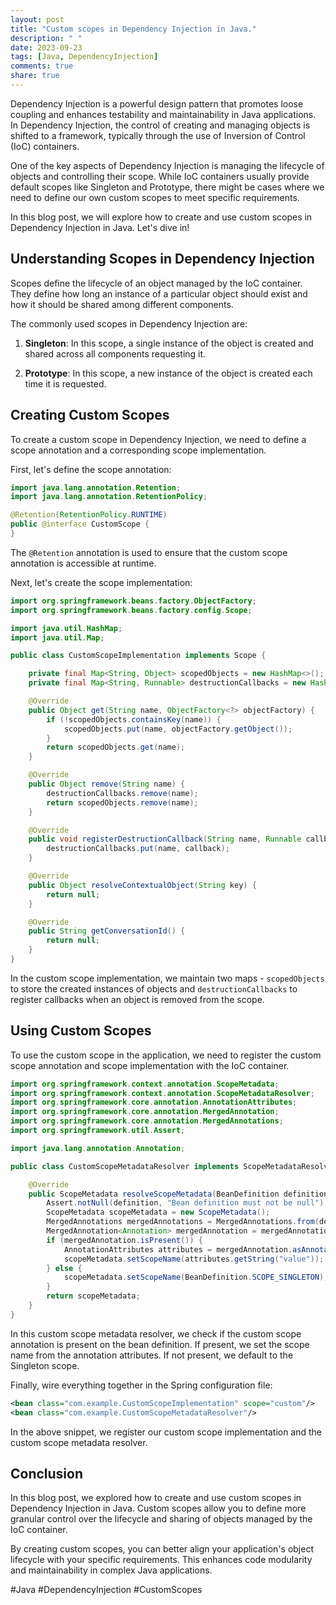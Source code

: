 ```yaml
---
layout: post
title: "Custom scopes in Dependency Injection in Java."
description: " "
date: 2023-09-23
tags: [Java, DependencyInjection]
comments: true
share: true
---
```


Dependency Injection is a powerful design pattern that promotes loose coupling and enhances testability and maintainability in Java applications. In Dependency Injection, the control of creating and managing objects is shifted to a framework, typically through the use of Inversion of Control (IoC) containers.

One of the key aspects of Dependency Injection is managing the lifecycle of objects and controlling their scope. While IoC containers usually provide default scopes like Singleton and Prototype, there might be cases where we need to define our own custom scopes to meet specific requirements.

In this blog post, we will explore how to create and use custom scopes in Dependency Injection in Java. Let's dive in!

## Understanding Scopes in Dependency Injection

Scopes define the lifecycle of an object managed by the IoC container. They define how long an instance of a particular object should exist and how it should be shared among different components.

The commonly used scopes in Dependency Injection are:

1. **Singleton**: In this scope, a single instance of the object is created and shared across all components requesting it.

2. **Prototype**: In this scope, a new instance of the object is created each time it is requested.

## Creating Custom Scopes

To create a custom scope in Dependency Injection, we need to define a scope annotation and a corresponding scope implementation.

First, let's define the scope annotation:

```java
import java.lang.annotation.Retention;
import java.lang.annotation.RetentionPolicy;

@Retention(RetentionPolicy.RUNTIME)
public @interface CustomScope {
}
```

The `@Retention` annotation is used to ensure that the custom scope annotation is accessible at runtime.

Next, let's create the scope implementation:

```java
import org.springframework.beans.factory.ObjectFactory;
import org.springframework.beans.factory.config.Scope;

import java.util.HashMap;
import java.util.Map;

public class CustomScopeImplementation implements Scope {

    private final Map<String, Object> scopedObjects = new HashMap<>();
    private final Map<String, Runnable> destructionCallbacks = new HashMap<>();

    @Override
    public Object get(String name, ObjectFactory<?> objectFactory) {
        if (!scopedObjects.containsKey(name)) {
            scopedObjects.put(name, objectFactory.getObject());
        }
        return scopedObjects.get(name);
    }

    @Override
    public Object remove(String name) {
        destructionCallbacks.remove(name);
        return scopedObjects.remove(name);
    }

    @Override
    public void registerDestructionCallback(String name, Runnable callback) {
        destructionCallbacks.put(name, callback);
    }

    @Override
    public Object resolveContextualObject(String key) {
        return null;
    }

    @Override
    public String getConversationId() {
        return null;
    }
}
```

In the custom scope implementation, we maintain two maps - `scopedObjects` to store the created instances of objects and `destructionCallbacks` to register callbacks when an object is removed from the scope.

## Using Custom Scopes

To use the custom scope in the application, we need to register the custom scope annotation and scope implementation with the IoC container.

```java
import org.springframework.context.annotation.ScopeMetadata;
import org.springframework.context.annotation.ScopeMetadataResolver;
import org.springframework.core.annotation.AnnotationAttributes;
import org.springframework.core.annotation.MergedAnnotation;
import org.springframework.core.annotation.MergedAnnotations;
import org.springframework.util.Assert;

import java.lang.annotation.Annotation;

public class CustomScopeMetadataResolver implements ScopeMetadataResolver {

    @Override
    public ScopeMetadata resolveScopeMetadata(BeanDefinition definition) {
        Assert.notNull(definition, "Bean definition must not be null");
        ScopeMetadata scopeMetadata = new ScopeMetadata();
        MergedAnnotations mergedAnnotations = MergedAnnotations.from(definition.getBeanClass(), MergedAnnotations.SearchStrategy.TYPE_HIERARCHY);
        MergedAnnotation<Annotation> mergedAnnotation = mergedAnnotations.get(CustomScope.class);
        if (mergedAnnotation.isPresent()) {
            AnnotationAttributes attributes = mergedAnnotation.asAnnotationAttributes();
            scopeMetadata.setScopeName(attributes.getString("value"));
        } else {
            scopeMetadata.setScopeName(BeanDefinition.SCOPE_SINGLETON);
        }
        return scopeMetadata;
    }
}
```

In this custom scope metadata resolver, we check if the custom scope annotation is present on the bean definition. If present, we set the scope name from the annotation attributes. If not present, we default to the Singleton scope.

Finally, wire everything together in the Spring configuration file:

```xml
<bean class="com.example.CustomScopeImplementation" scope="custom"/>
<bean class="com.example.CustomScopeMetadataResolver"/>
```

In the above snippet, we register our custom scope implementation and the custom scope metadata resolver.

## Conclusion

In this blog post, we explored how to create and use custom scopes in Dependency Injection in Java. Custom scopes allow you to define more granular control over the lifecycle and sharing of objects managed by the IoC container.

By creating custom scopes, you can better align your application's object lifecycle with your specific requirements. This enhances code modularity and maintainability in complex Java applications.

#Java #DependencyInjection #CustomScopes